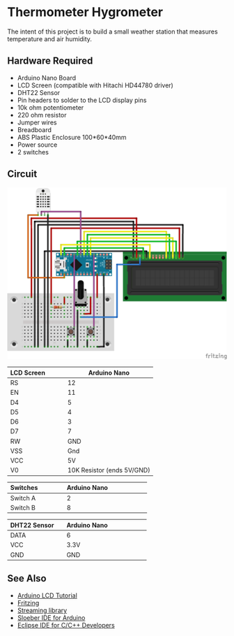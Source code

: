 # Thermometer Hygrometer

<p>The intent of this project is to build a small weather station that measures temperature and air humidity. </p>

<h2>Hardware Required</h2>

<ul>
  <li>Arduino Nano Board</li>
  <li>LCD Screen (compatible with Hitachi <span class="wikiword">HD44780</span> driver)</li>
  <li>DHT22 Sensor</li>
  <li>Pin headers to solder to the LCD display pins</li>
  <li>10k ohm potentiometer</li>
  <li>220 ohm resistor</li>
  <li>Jumper wires</li>
  <li>Breadboard</li>
  <li>ABS Plastic Enclosure 100*60*40mm</li>
  <li>Power source</li>
  <li>2 switches</li>
</ul>

<h2>Circuit</h2>

<img src="https://github.com/greeneyedgeek/ThermometerHygrometer/blob/master/circuit.png" alt="" class="mr-2 header-search-key-slash">
  
LCD Screen &nbsp; &nbsp; &nbsp; &nbsp; &nbsp; | Arduino Nano
------------------|------------
RS                | 12 
EN                | 11
D4                | 5
D5                | 4
D6                | 3
D7                | 7
RW                | GND
VSS               | Gnd
VCC               | 5V
V0                | 10K Resistor (ends 5V/GND)

Switches &nbsp; &nbsp; &nbsp; &nbsp; &nbsp; &nbsp; &nbsp;| Arduino Nano &nbsp; &nbsp; &nbsp; &nbsp; &nbsp; &nbsp; &nbsp; &nbsp; &nbsp; &nbsp; &nbsp;
------------------|------------
Switch A          | 2 
Switch B          | 8

DHT22 Sensor &nbsp; &nbsp; | Arduino Nano &nbsp; &nbsp; &nbsp; &nbsp; &nbsp; &nbsp; &nbsp; &nbsp; &nbsp; &nbsp; &nbsp;
------------------|------------
DATA              | 6
VCC               | 3.3V 
GND               | GND

<!--
<h2>Schematic</h2>
<h2>Code</h2>
-->
<h2>See Also</h2>
<ul>
  <li><a class="urllink" href="https://www.arduino.cc/en/Tutorial/LiquidCrystalDisplay" rel="nofollow" target="_blank">Arduino LCD       Tutorial</a></li>
  <li><a class="urllink" href="http://www.fritzing.org" rel="nofollow" target="_blank">Fritzing</a></li>
  <li><a class="urllink" href="http://arduiniana.org/libraries/streaming/" rel="nofollow" target="_blank">Streaming library</a></li>
  <li><a class="urllink" href="http://eclipse.baeyens.it/" rel="nofollow" target="_blank">Sloeber IDE for Arduino</a></li>
  <li><a class="urllink" href="https://www.eclipse.org/downloads/packages/release/2018-12/r/eclipse-ide-cc-developers" rel="nofollow" target="_blank">Eclipse IDE for C/C++ Developers</a></li>
</ul>
